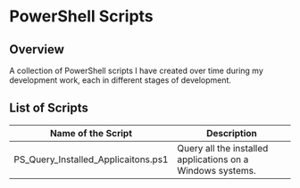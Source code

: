 # PowerShell Scripts

## Overview
A collection of PowerShell scripts I have created over time during my development work, each in different stages of development.

## List of Scripts
| Name of the Script | Description |
| ------------------ | ----------- |
| PS_Query_Installed_Applicaitons.ps1 | Query all the installed applications on a Windows systems. |
